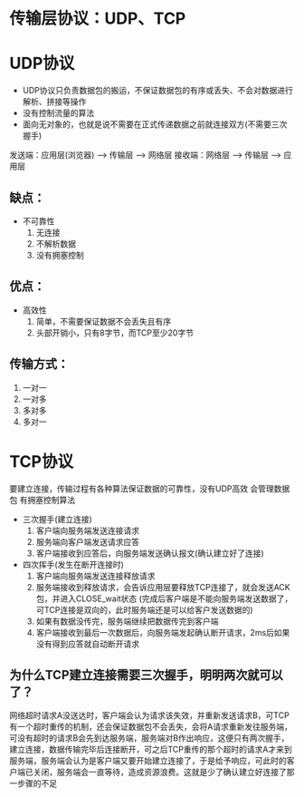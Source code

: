 # 传输层协议：UDP、TCP

# UDP协议
- UDP协议只负责数据包的搬运，不保证数据包的有序或丢失、不会对数据进行解析、拼接等操作
- 没有控制流量的算法
- 面向无对象的，也就是说不需要在正式传递数据之前就连接双方(不需要三次握手)

发送端：应用层(浏览器) --> 传输层 --> 网络层
接收端：网络层 --> 传输层 --> 应用层

## 缺点：
  - 不可靠性
    1. 无连接
    2. 不解析数据
    3. 没有拥塞控制
## 优点：
  - 高效性
    1. 简单，不需要保证数据不会丢失且有序
    2. 头部开销小，只有8字节，而TCP至少20字节
## 传输方式：
  1. 一对一
  2. 一对多
  3. 多对多
  4. 多对一

# TCP协议
  要建立连接，传输过程有各种算法保证数据的可靠性，没有UDP高效
  会管理数据包
  有拥塞控制算法
  - 三次握手(建立连接)
    1. 客户端向服务端发送连接请求 
    2. 服务端向客户端发送请求应答
    3. 客户端接收到应答后，向服务端发送确认报文(确认建立好了连接)
  - 四次挥手(发生在断开连接时)
    1. 客户端向服务端发送连接释放请求
    2. 服务端接收到释放请求，会告诉应用层要释放TCP连接了，就会发送ACK包，并进入CLOSE_wait状态 (完成后客户端是不能向服务端发送数据了，可TCP连接是双向的，此时服务端还是可以给客户发送数据的)
    3. 如果有数据没传完，服务端继续把数据传完到客户端
    4. 客户端接收到最后一次数据后，向服务端发起确认断开请求，2ms后如果没有得到应答就自动断开请求

## 为什么TCP建立连接需要三次握手，明明两次就可以了？
  网络超时请求A没送达时，客户端会认为请求该失效，并重新发送请求B，可TCP有一个超时重传的机制，还会保证数据包不会丢失，会将A请求重新发往服务端，可没有超时的请求B会先到达服务端，服务端对B作出响应，这便只有两次握手，建立连接，数据传输完毕后连接断开，可之后TCP重传的那个超时的请求A才来到服务端，服务端会认为是客户端又要开始建立连接了，于是给予响应，可此时的客户端已关闭，服务端会一直等待，造成资源浪费。这就是少了确认建立好连接了那一步骤的不足

  